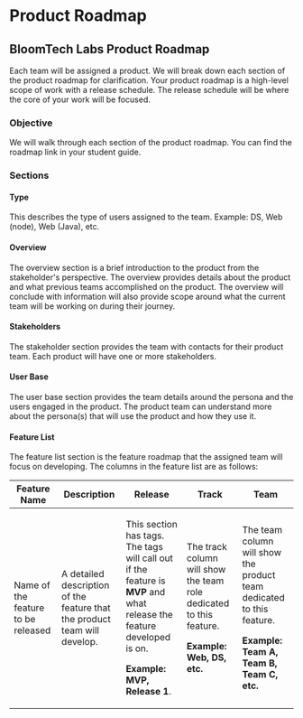 # Product Roadmap

## BloomTech Labs Product Roadmap

Each team will be assigned a product. We will break down each section of the product roadmap for clarification. Your product roadmap is a high-level scope of work with a release schedule. The release schedule will be where the core of your work will be focused.

### Objective

We will walk through each section of the product roadmap. You can find the roadmap link in your student guide.

### Sections

#### Type

This describes the type of users assigned to the team. Example: DS, Web (node), Web (Java), etc.

#### Overview

The overview section is a brief introduction to the product from the stakeholder's perspective. The overview provides details about the product and what previous teams accomplished on the product. The overview will conclude with information will also provide scope around what the current team will be working on during their journey.

#### Stakeholders

The stakeholder section provides the team with contacts for their product team. Each product will have one or more stakeholders.

#### User Base

The user base section provides the team details around the persona and the users engaged in the product. The product team can understand more about the persona(s) that will use the product and how they use it.

#### Feature List

The feature list section is the feature roadmap that the assigned team will focus on developing. The columns in the feature list are as follows:

| F**eature Name**                   | **Description**                                                           | **Release**                                                                                                                                                                               | **Track**                                                                                                                | **Team**                                                                                                                                  |
| ---------------------------------- | ------------------------------------------------------------------------- | ----------------------------------------------------------------------------------------------------------------------------------------------------------------------------------------- | ------------------------------------------------------------------------------------------------------------------------ | ----------------------------------------------------------------------------------------------------------------------------------------- |
| Name of the feature to be released | A detailed description of the feature that the product team will develop. | <p>This section has tags. The tags will call out if the feature is <strong>MVP</strong> and what release the feature developed is on.</p><p><strong>Example: MVP, Release 1</strong>.</p> | <p>The track column will show the team role dedicated to this feature.</p><p><strong>Example: Web, DS, etc.</strong></p> | <p>The team column will show the product team dedicated to this feature.</p><p><strong>Example: Team A, Team B, Team C, etc.</strong></p> |
